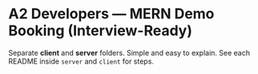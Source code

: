 # A2 Developers — MERN Demo Booking (Interview-Ready)

Separate **client** and **server** folders. Simple and easy to explain.
See each README inside `server` and `client` for steps.
